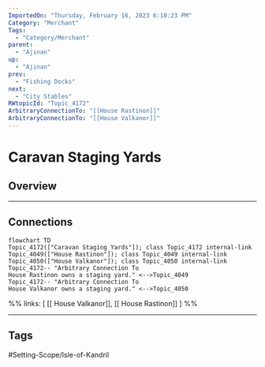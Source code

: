 ```yaml
---
ImportedOn: "Thursday, February 16, 2023 6:10:23 PM"
Category: "Merchant"
Tags:
  - "Category/Merchant"
parent:
  - "Ajinan"
up:
  - "Ajinan"
prev:
  - "Fishing Docks"
next:
  - "City Stables"
RWtopicId: "Topic_4172"
ArbitraryConnectionTo: "[[House Rastinon]]"
ArbitraryConnectionTo: "[[House Valkanor]]"
---
```

# Caravan Staging Yards
## Overview
---
## Connections
```mermaid
flowchart TD
Topic_4172(["Caravan Staging Yards"]); class Topic_4172 internal-link
Topic_4049(["House Rastinon"]); class Topic_4049 internal-link
Topic_4050(["House Valkanor"]); class Topic_4050 internal-link
Topic_4172-- "Arbitrary Connection To
House Rastinon owns a staging yard." <-->Topic_4049
Topic_4172-- "Arbitrary Connection To
House Valkanor owns a staging yard." <-->Topic_4050
```
%%
links: [ [[ House Valkanor]], [[ House Rastinon]] ]
%%


---
## Tags
#Setting-Scope/Isle-of-Kandril

